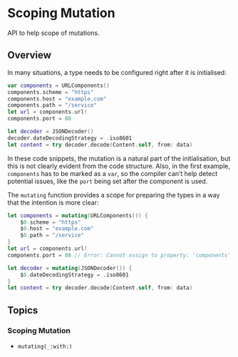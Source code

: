 # Scoping Mutation

API to help scope of mutations.

## Overview

In many situations, a type needs to be configured right after it is initialised:

```swift
var components = URLComponents()
components.scheme = "https"
components.host = "example.com"
components.path = "/service"
let url = components.url!
components.port = 88
```

```swift
let decoder = JSONDecoder()
decoder.dateDecodingStrategy = .iso8601
let content = try decoder.decode(Content.self, from: data)
```

In these code snippets, the mutation is a natural part of the initialisation, but this is not clearly evident from the code structure.
Also, in the first example, `components` has to be marked as a `var`, so the compiler can’t help detect potential issues, like the `port` being set after the component is used.

The `mutating` function provides a scope for preparing the types in a way that the intention is more clear:

```swift
let components = mutating(URLComponents()) {
    $0.scheme = "https"
    $0.host = "example.com"
    $0.path = "/service"
}
let url = components.url!
components.port = 88 // Error: Cannot assign to property: 'components' is a 'let' constant
```

```swift
let decoder = mutating(JSONDecoder()) {
    $0.dateDecodingStrategy = .iso8601
}
let content = try decoder.decode(Content.self, from: data)
```


## Topics

### Scoping Mutation

- ``mutating(_:with:)``

